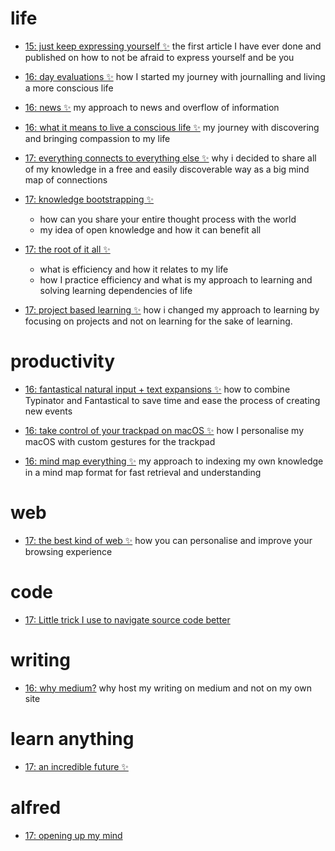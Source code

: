 # life


- [15: just keep expressing yourself ✨](https://medium.com/@NikitaVoloboev/just-keep-expressing-yourself-306870791ae4#.3ilcote4m)
  the first article I have ever done and published on how to not be afraid to express yourself and be you

- [16: day evaluations ✨](https://medium.com/@NikitaVoloboev/day-evaluations-5706f31c9c5e#.m4lw1eo32)
  how I started my journey with journalling and living a more conscious life

- [16: news ✨](https://medium.com/@NikitaVoloboev/news-d6bcaaf40121#.mtj9gqvyu)
  my approach to news and overflow of information

- [16: what it means to live a conscious life ✨](https://medium.com/@NikitaVoloboev/what-it-means-to-live-a-conscious-life-c96f6517077#.x3mzy1kcl)
  my journey with discovering and bringing compassion to my life

- [17: everything connects to everything else ✨](https://medium.com/@NikitaVoloboev/everything-connects-to-everything-else-c6a2d96a809d#.nn8gvwavn)
  why i decided to share all of my knowledge in a free and easily discoverable way as a big mind map of connections

- [17: knowledge bootstrapping ✨](https://medium.com/@NikitaVoloboev/knowledge-bootstrapping-36c97e0dee19#.udmp9eotg)
  - how can you share your entire thought process with the world   
  - my idea of open knowledge and how it can benefit all

- [17: the root of it all ✨](https://medium.com/@NikitaVoloboev/the-root-of-it-all-9b6ab6a77e1d#.yt6ici5rf)
  - what is efficiency and how it relates to my life  
  - how I practice efficiency and what is my approach to learning and solving learning dependencies of life

- [17: project based learning ✨](https://medium.com/@NikitaVoloboev/project-based-learning-e511641869ca#.z6wr7ncu5)
  how i changed my approach to learning by focusing on projects and not on learning for the sake of learning.


# productivity


- [16: fantastical natural input + text expansions ✨](https://medium.com/@NikitaVoloboev/fantastical-natural-input-text-expansions-3ea8cf7ccac3#.pv5937ncr)
  how to combine Typinator and Fantastical to save time and ease the process of creating new events

- [16: take control of your trackpad on macOS ✨](https://medium.com/@NikitaVoloboev/take-control-of-your-touchpad-on-macos-45c581f542e0#.7n1ye6vze)
  how I personalise my macOS with custom gestures for the trackpad

- [16: mind map everything ✨](https://medium.com/@NikitaVoloboev/mind-map-everything-d27670f70739#.p7w44kr44)
  my approach to indexing my own knowledge in a mind map format for fast retrieval and understanding


# web


- [17: the best kind of web ✨](https://t.co/FTtusd4336)
  how you can personalise and improve your browsing experience


# code


- [17: Little trick I use to navigate source code better](https://medium.com/@NikitaVoloboev/little-trick-i-use-to-navigate-source-code-better-bc958ccd821#.7y4y3jhqz)


# writing


- [16: why medium?](https://medium.com/@NikitaVoloboev/why-medium-ff9b13fefe61#.guictx69p)
  why host my writing on medium and not on my own site


# learn anything


- [17: an incredible future ✨](https://medium.com/@NikitaVoloboev/an-incredible-future-9f18bb0f3a7c)


# alfred


- [17: opening up my mind](https://medium.com/@NikitaVoloboev/opening-up-my-mind-%EF%B8%8F-575c8ece8a24)

